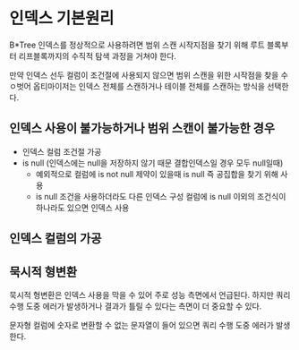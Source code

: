 # 인덱스 기본원리

B\*Tree 인덱스를 정상적으로 사용하려면 범위 스캔 시작지점을 찾기 위해 루트 블록부터 리프블록까지의 수직적 탐색 과정을 거쳐야 한다.

만약 인덱스 선두 컬럼이 조건절에 사용되지 않으면 범위 스캔을 위한 시작점을 찾을 수 ㅇ벗어 옵티마이저는 인덱스 전체를 스캔하거나 테이블 전체를 스캔하는 방식을 선택한다.

## 인덱스 사용이 불가능하거나 범위 스캔이 불가능한 경우

-   인덱스 컬럼 조건절 가공
-   is null (인덱스에는 null을 저장하지 않기 때문 결합인덱스일 경우 모두 null일때)
    -   예외적으로 컬럼에 is not null 제약이 있을때 is null 즉 공집합을 찾기 위해 사용
    -   is null 조건을 사용하더라도 다른 인덱스 구성 컬럼에 is null 이외의 조건식이 하나라도 있으면 인덱스 사용

## 인덱스 컬럼의 가공

## 묵시적 형변환

묵시적 형변환은 인덱스 사용을 막을 수 있어 주로 성능 측면에서 언급된다. 하지만 쿼리 수행 도중 에러가 발생하거나 결과가 틀릴 수 있다는 측면이 더 중요할 수 있다.

문자형 컬럼에 숫자로 변환할 수 없는 문자열이 들어 있으면 쿼리 수행 도중 에러가 발생한다.
